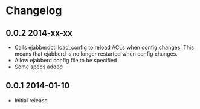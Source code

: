 # Changelog

## 0.0.2 2014-xx-xx
- Calls ejabberdctl load_config to reload ACLs when config changes. This means that ejabberd is no longer restarted when config changes.
- Allow ejabberd config file to be specified
- Some specs added

## 0.0.1 2014-01-10
- Initial release
